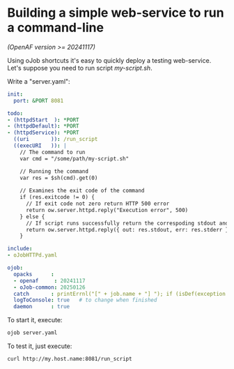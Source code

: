 # Building a simple web-service to run a command-line

_(OpenAF version >= 20241117)_

Using oJob shortcuts it's easy to quickly deploy a testing web-service. Let's suppose you need to run script _my-script.sh_.

Write a "server.yaml":

```yaml
init:
  port: &PORT 8081

todo:
- (httpdStart  ): *PORT
- (httpdDefault): *PORT
- (httpdService): *PORT
  ((uri       )): /run_script
  ((execURI   )): |
    // The command to run
    var cmd = "/some/path/my-script.sh"

    // Running the command
    var res = $sh(cmd).get(0)
    
    // Examines the exit code of the command
    if (res.exitcode != 0) {
      // If exit code not zero return HTTP 500 error
      return ow.server.httpd.reply("Execution error", 500)
    } else {
      // If script runs successfully return the correspoding stdout and stderr
      return ow.server.httpd.reply({ out: res.stdout, err: res.stderr }, 200)
    }

include:
- oJobHTTPd.yaml

ojob:
  opacks      :
  - openaf     : 20241117
  - oJob-common: 20250126
  catch       : printErrnl("[" + job.name + "] "); if (isDef(exception.javaException)) exception.javaException.printStackTrace(); else printErr(exception)
  logToConsole: true   # to change when finished
  daemon      : true
```

To start it, execute:

```bash
ojob server.yaml
```

To test it, just execute:

```bash
curl http://my.host.name:8081/run_script
```